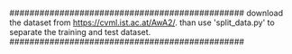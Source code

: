 ###############################################
download the dataset from https://cvml.ist.ac.at/AwA2/.
than use 'split_data.py' to separate the training and test dataset.
###############################################